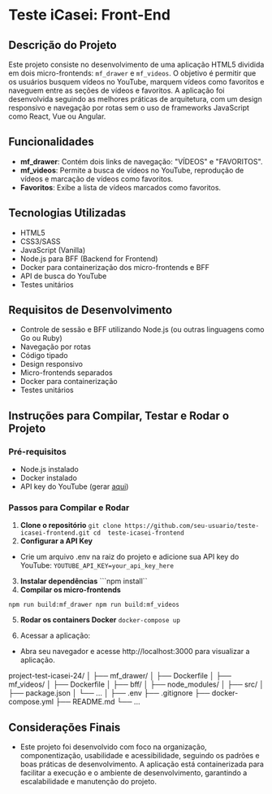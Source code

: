 # Teste iCasei: Front-End

## Descrição do Projeto

Este projeto consiste no desenvolvimento de uma aplicação HTML5 dividida em dois micro-frontends: `mf_drawer` e `mf_videos`. O objetivo é permitir que os usuários busquem vídeos no YouTube, marquem vídeos como favoritos e naveguem entre as seções de vídeos e favoritos. A aplicação foi desenvolvida seguindo as melhores práticas de arquitetura, com um design responsivo e navegação por rotas sem o uso de frameworks JavaScript como React, Vue ou Angular.

## Funcionalidades

- **mf_drawer**: Contém dois links de navegação: "VÍDEOS" e "FAVORITOS".
- **mf_videos**: Permite a busca de vídeos no YouTube, reprodução de vídeos e marcação de vídeos como favoritos.
- **Favoritos**: Exibe a lista de vídeos marcados como favoritos.

## Tecnologias Utilizadas

- HTML5
- CSS3/SASS
- JavaScript (Vanilla)
- Node.js para BFF (Backend for Frontend)
- Docker para containerização dos micro-frontends e BFF
- API de busca do YouTube
- Testes unitários

## Requisitos de Desenvolvimento

- Controle de sessão e BFF utilizando Node.js (ou outras linguagens como Go ou Ruby)
- Navegação por rotas
- Código tipado
- Design responsivo
- Micro-frontends separados
- Docker para containerização
- Testes unitários

## Instruções para Compilar, Testar e Rodar o Projeto

### Pré-requisitos

- Node.js instalado
- Docker instalado
- API key do YouTube (gerar [aqui](https://developers.google.com/youtube/v3/getting-started))

### Passos para Compilar e Rodar

1. **Clone o repositório**
```git clone https://github.com/seu-usuario/teste-icasei-frontend.git cd  teste-icasei-frontend```
2. **Configurar a API Key**
- Crie um arquivo .env na raiz do projeto e adicione sua API key do YouTube:
```YOUTUBE_API_KEY=your_api_key_here```
3. **Instalar dependências**
```npm install``
4. **Compilar os micro-frontends**

```npm run build:mf_drawer npm run build:mf_videos```

5. **Rodar os containers Docker**
```docker-compose up```

6. Acessar a aplicação:

- Abra seu navegador e acesse http://localhost:3000 para visualizar a aplicação.

project-test-icasei-24/
│
├── mf_drawer/
│   ├── Dockerfile
│
├── mf_videos/
│   ├── Dockerfile
│
├── bff/
│   ├── node_modules/
│   ├── src/
│   ├── package.json
│   └── ...
│
├── .env
├── .gitignore
├── docker-compose.yml
├── README.md
└── ...

## Considerações Finais

- Este projeto foi desenvolvido com foco na organização, componentização, usabilidade e acessibilidade, seguindo os padrões e boas práticas de desenvolvimento. A aplicação está containerizada para facilitar a execução e o ambiente de desenvolvimento, garantindo a escalabilidade e manutenção do projeto.

